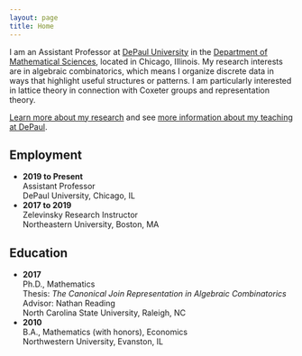 ```yaml
---
layout: page
title: Home
---
```


I am an Assistant Professor at [DePaul University](https://depaul.edu) in the [Department of Mathematical Sciences](https://csh.depaul.edu/academics/mathematical-sciences/Pages/default.aspx), located in Chicago, Illinois. My research interests are in algebraic combinatorics, which means I organize discrete data in ways that highlight useful structures or patterns. I am particularly interested in lattice theory in connection with Coxeter groups and representation theory. 

[Learn more about my research](/research/) and see [more information about my teaching at DePaul](/teaching/).

## Employment

- **2019 to Present**  
Assistant Professor  
DePaul University, Chicago, IL
- **2017 to 2019**  
Zelevinsky Research Instructor  
Northeastern University, Boston, MA

## Education

- **2017**  
Ph.D., Mathematics  
Thesis: *The Canonical Join Representation in Algebraic Combinatorics*  
Advisor: Nathan Reading  
North Carolina State University, Raleigh, NC
- **2010**  
B.A., Mathematics (with honors), Economics  
Northwestern University, Evanston, IL
